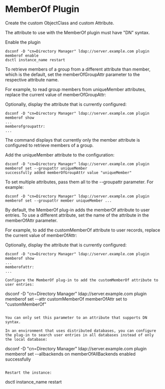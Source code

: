 # MemberOf Plugin

Create the custom ObjectClass and custom Attribute.

The attribute to use with the MemberOf plugin must have "DN" syntax.

Enable the plugin

```
dsconf -D "cn=Directory Manager" ldap://server.example.com plugin memberof enable
dsctl instance_name restart
```

To retrieve members of a group from a different attribute than member, which is the default, set the memberOfGroupAttr parameter to the respective attribute name.

For example, to read group members from uniqueMember attributes, replace the current value of memberOfGroupAttr:

Optionally, display the attribute that is currently configured:

```
dsconf -D "cn=Directory Manager" ldap://server.example.com plugin memberof show
...
memberofgroupattr: 
...
```
The command displays that currently only the member attribute is configured to retrieve members of a group.

Add the uniqueMember attribute to the configuration:

```
dsconf -D "cn=Directory Manager" ldap://server.example.com plugin memberof set --groupattr uniqueMember
successfully added memberOfGroupAttr value "uniqueMember"
```

To set multiple attributes, pass them all to the --groupattr parameter. For example:

```
dsconf -D "cn=Directory Manager" ldap://server.example.com plugin memberof set --groupattr member uniqueMember ...
```

By default, the MemberOf plug-in adds the memberOf attribute to user entries. To use a different attribute, set the name of the attribute in the memberOfAttr parameter.

For example, to add the customMemberOf attribute to user records, replace the current value of memberOfAttr:

Optionally, display the attribute that is currently configured:

```
dsconf -D "cn=Directory Manager" ldap://server.example.com plugin memberof show
...
memberofattr: 
...

Configure the MemberOf plug-in to add the customMemberOf attribute to user entries:

```
dsconf -D "cn=Directory Manager" ldap://server.example.com plugin memberof set --attr customMemberOf
memberOfAttr set to "customMemberOf"
```

You can only set this parameter to an attribute that supports DN syntax.

In an environment that uses distributed databases, you can configure the plug-in to search user entries in all databases instead of only the local database:
```
dsconf -D "cn=Directory Manager" ldap://server.example.com plugin memberof set --allbackends on
memberOfAllBackends enabled successfully
```

Restart the instance:

```
dsctl instance_name restart
```
